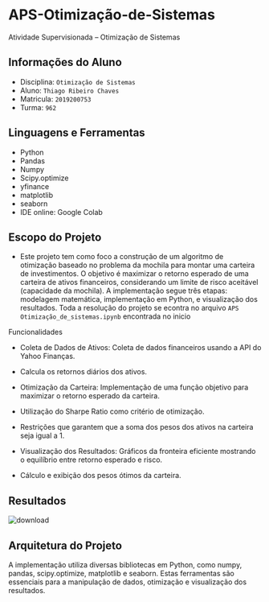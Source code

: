 # APS-Otimização-de-Sistemas

Atividade Supervisionada – Otimização de Sistemas
## Informações do Aluno

 -  Disciplina: `Otimização de Sistemas`
 -  Aluno: `Thiago Ribeiro Chaves`
 -  Matricula: `2019200753`
 -  Turma: `962`

## Linguagens e Ferramentas

 - Python
 - Pandas
 - Numpy
 - Scipy.optimize
 - yfinance
 - matplotlib
 - seaborn
 - IDE online: Google Colab


## Escopo do Projeto
- Este projeto tem como foco a construção de um algoritmo de otimização baseado no problema da mochila para montar uma carteira de investimentos. O objetivo é maximizar o retorno esperado de uma carteira de ativos financeiros, considerando um limite de risco aceitável (capacidade da mochila). A implementação segue três etapas: modelagem matemática, implementação em Python, e visualização dos resultados. Toda a resolução do projeto se econtra no arquivo `APS Otimização_de_sistemas.ipynb` encontrada no inicio

Funcionalidades
- Coleta de Dados de Ativos:
 Coleta de dados financeiros usando a API do Yahoo Finanças.

- Calcula os retornos diários dos ativos.

- Otimização da Carteira:
Implementação de uma função objetivo para maximizar o retorno esperado da carteira.

- Utilização do Sharpe Ratio como critério de otimização.

- Restrições que garantem que a soma dos pesos dos ativos na carteira seja igual a 1.

- Visualização dos Resultados:
Gráficos da fronteira eficiente mostrando o equilíbrio entre retorno esperado e risco.

- Cálculo e exibição dos pesos ótimos da carteira.


## Resultados
![download](https://github.com/user-attachments/assets/e7f0b78c-5567-47d8-8b6e-fe263f5c0892)



## Arquitetura do Projeto
A implementação utiliza diversas bibliotecas em Python, como numpy, pandas, scipy.optimize, matplotlib e seaborn. Estas ferramentas são essenciais para a manipulação de dados, otimização e visualização dos resultados.

